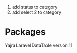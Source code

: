 1. add status to category
2. add select 2 to category


# Packages
Yajra Laravel DataTable version 11